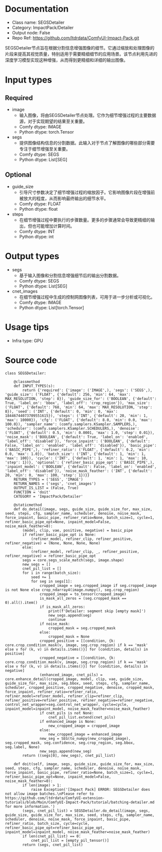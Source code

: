 # Documentation
- Class name: SEGSDetailer
- Category: ImpactPack/Detailer
- Output node: False
- Repo Ref: https://github.com/ltdrdata/ComfyUI-Impact-Pack.git

SEGSDetailer节点旨在根据分割信息增强图像的细节。它通过缩放和处理图像的片段来提高其视觉质量，特别适用于需要精细细节的应用场景。该节点利用先进的深度学习模型实现这种增强，从而得到更精细和详细的输出图像。

# Input types
## Required
- image
    - 输入图像，将由SEGSDetailer节点处理。它作为细节增强过程的主要数据源，对于实现期望的结果至关重要。
    - Comfy dtype: IMAGE
    - Python dtype: torch.Tensor
- segs
    - 提供图像结构信息的分割数据。此输入对于节点了解图像的哪些部分需要专注于细节增强至关重要。
    - Comfy dtype: SEGS
    - Python dtype: List[SEG]
## Optional
- guide_size
    - 引导尺寸参数决定了细节增强过程的缩放因子。它影响图像片段在增强前被放大的程度，从而影响最终输出的细节水平。
    - Comfy dtype: FLOAT
    - Python dtype: float
- steps
    - 在细节增强过程中要执行的步骤数量。更多的步骤通常会导致更精细的输出，但也可能增加计算时间。
    - Comfy dtype: INT
    - Python dtype: int

# Output types
- segs
    - 基于输入图像和分割信息增强细节后的输出分割数据。
    - Comfy dtype: SEGS
    - Python dtype: List[SEG]
- cnet_images
    - 在细节增强过程中生成的控制网图像列表，可用于进一步分析或可视化。
    - Comfy dtype: IMAGE
    - Python dtype: List[torch.Tensor]

# Usage tips
- Infra type: GPU

# Source code
```
class SEGSDetailer:

    @classmethod
    def INPUT_TYPES(s):
        return {'required': {'image': ('IMAGE',), 'segs': ('SEGS',), 'guide_size': ('FLOAT', {'default': 256, 'min': 64, 'max': MAX_RESOLUTION, 'step': 8}), 'guide_size_for': ('BOOLEAN', {'default': True, 'label_on': 'bbox', 'label_off': 'crop_region'}), 'max_size': ('FLOAT', {'default': 768, 'min': 64, 'max': MAX_RESOLUTION, 'step': 8}), 'seed': ('INT', {'default': 0, 'min': 0, 'max': 18446744073709551615}), 'steps': ('INT', {'default': 20, 'min': 1, 'max': 10000}), 'cfg': ('FLOAT', {'default': 8.0, 'min': 0.0, 'max': 100.0}), 'sampler_name': (comfy.samplers.KSampler.SAMPLERS,), 'scheduler': (comfy.samplers.KSampler.SCHEDULERS,), 'denoise': ('FLOAT', {'default': 0.5, 'min': 0.0001, 'max': 1.0, 'step': 0.01}), 'noise_mask': ('BOOLEAN', {'default': True, 'label_on': 'enabled', 'label_off': 'disabled'}), 'force_inpaint': ('BOOLEAN', {'default': False, 'label_on': 'enabled', 'label_off': 'disabled'}), 'basic_pipe': ('BASIC_PIPE',), 'refiner_ratio': ('FLOAT', {'default': 0.2, 'min': 0.0, 'max': 1.0}), 'batch_size': ('INT', {'default': 1, 'min': 1, 'max': 100}), 'cycle': ('INT', {'default': 1, 'min': 1, 'max': 10, 'step': 1})}, 'optional': {'refiner_basic_pipe_opt': ('BASIC_PIPE',), 'inpaint_model': ('BOOLEAN', {'default': False, 'label_on': 'enabled', 'label_off': 'disabled'}), 'noise_mask_feather': ('INT', {'default': 20, 'min': 0, 'max': 100, 'step': 1})}}
    RETURN_TYPES = ('SEGS', 'IMAGE')
    RETURN_NAMES = ('segs', 'cnet_images')
    OUTPUT_IS_LIST = (False, True)
    FUNCTION = 'doit'
    CATEGORY = 'ImpactPack/Detailer'

    @staticmethod
    def do_detail(image, segs, guide_size, guide_size_for, max_size, seed, steps, cfg, sampler_name, scheduler, denoise, noise_mask, force_inpaint, basic_pipe, refiner_ratio=None, batch_size=1, cycle=1, refiner_basic_pipe_opt=None, inpaint_model=False, noise_mask_feather=0):
        (model, clip, vae, positive, negative) = basic_pipe
        if refiner_basic_pipe_opt is None:
            (refiner_model, refiner_clip, refiner_positive, refiner_negative) = (None, None, None, None)
        else:
            (refiner_model, refiner_clip, _, refiner_positive, refiner_negative) = refiner_basic_pipe_opt
        segs = core.segs_scale_match(segs, image.shape)
        new_segs = []
        cnet_pil_list = []
        for i in range(batch_size):
            seed += 1
            for seg in segs[1]:
                cropped_image = seg.cropped_image if seg.cropped_image is not None else crop_ndarray4(image.numpy(), seg.crop_region)
                cropped_image = to_tensor(cropped_image)
                is_mask_all_zeros = (seg.cropped_mask == 0).all().item()
                if is_mask_all_zeros:
                    print(f'Detailer: segment skip [empty mask]')
                    new_segs.append(seg)
                    continue
                if noise_mask:
                    cropped_mask = seg.cropped_mask
                else:
                    cropped_mask = None
                cropped_positive = [[condition, {k: core.crop_condition_mask(v, image, seg.crop_region) if k == 'mask' else v for (k, v) in details.items()}] for (condition, details) in positive]
                cropped_negative = [[condition, {k: core.crop_condition_mask(v, image, seg.crop_region) if k == 'mask' else v for (k, v) in details.items()}] for (condition, details) in negative]
                (enhanced_image, cnet_pils) = core.enhance_detail(cropped_image, model, clip, vae, guide_size, guide_size_for, max_size, seg.bbox, seed, steps, cfg, sampler_name, scheduler, cropped_positive, cropped_negative, denoise, cropped_mask, force_inpaint, refiner_ratio=refiner_ratio, refiner_model=refiner_model, refiner_clip=refiner_clip, refiner_positive=refiner_positive, refiner_negative=refiner_negative, control_net_wrapper=seg.control_net_wrapper, cycle=cycle, inpaint_model=inpaint_model, noise_mask_feather=noise_mask_feather)
                if cnet_pils is not None:
                    cnet_pil_list.extend(cnet_pils)
                if enhanced_image is None:
                    new_cropped_image = cropped_image
                else:
                    new_cropped_image = enhanced_image
                new_seg = SEG(to_numpy(new_cropped_image), seg.cropped_mask, seg.confidence, seg.crop_region, seg.bbox, seg.label, None)
                new_segs.append(new_seg)
        return ((segs[0], new_segs), cnet_pil_list)

    def doit(self, image, segs, guide_size, guide_size_for, max_size, seed, steps, cfg, sampler_name, scheduler, denoise, noise_mask, force_inpaint, basic_pipe, refiner_ratio=None, batch_size=1, cycle=1, refiner_basic_pipe_opt=None, inpaint_model=False, noise_mask_feather=0):
        if len(image) > 1:
            raise Exception('[Impact Pack] ERROR: SEGSDetailer does not allow image batches.\nPlease refer to https://github.com/ltdrdata/ComfyUI-extension-tutorials/blob/Main/ComfyUI-Impact-Pack/tutorial/batching-detailer.md for more information.')
        (segs, cnet_pil_list) = SEGSDetailer.do_detail(image, segs, guide_size, guide_size_for, max_size, seed, steps, cfg, sampler_name, scheduler, denoise, noise_mask, force_inpaint, basic_pipe, refiner_ratio, batch_size, cycle=cycle, refiner_basic_pipe_opt=refiner_basic_pipe_opt, inpaint_model=inpaint_model, noise_mask_feather=noise_mask_feather)
        if len(cnet_pil_list) == 0:
            cnet_pil_list = [empty_pil_tensor()]
        return (segs, cnet_pil_list)
```